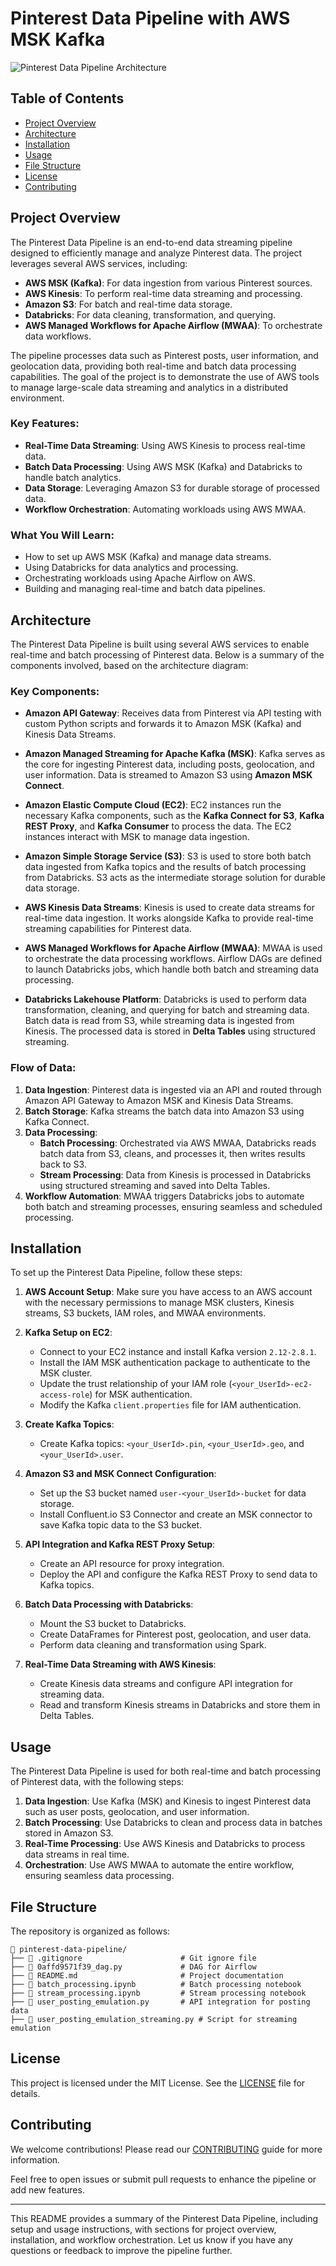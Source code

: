 # Pinterest Data Pipeline with AWS MSK Kafka

![Pinterest Data Pipeline Architecture](assets/images/CloudPinterestPipeline.png)

## Table of Contents
- [Project Overview](#project-overview)
- [Architecture](#architecture)
- [Installation](#installation)
- [Usage](#usage)
- [File Structure](#file-structure)
- [License](#license)
- [Contributing](#contributing)

## Project Overview

The Pinterest Data Pipeline is an end-to-end data streaming pipeline designed to efficiently manage and analyze Pinterest data. The project leverages several AWS services, including:

- **AWS MSK (Kafka)**: For data ingestion from various Pinterest sources.
- **AWS Kinesis**: To perform real-time data streaming and processing.
- **Amazon S3**: For batch and real-time data storage.
- **Databricks**: For data cleaning, transformation, and querying.
- **AWS Managed Workflows for Apache Airflow (MWAA)**: To orchestrate data workflows.

The pipeline processes data such as Pinterest posts, user information, and geolocation data, providing both real-time and batch data processing capabilities. The goal of the project is to demonstrate the use of AWS tools to manage large-scale data streaming and analytics in a distributed environment.

### Key Features:
- **Real-Time Data Streaming**: Using AWS Kinesis to process real-time data.
- **Batch Data Processing**: Using AWS MSK (Kafka) and Databricks to handle batch analytics.
- **Data Storage**: Leveraging Amazon S3 for durable storage of processed data.
- **Workflow Orchestration**: Automating workloads using AWS MWAA.

### What You Will Learn:
- How to set up AWS MSK (Kafka) and manage data streams.
- Using Databricks for data analytics and processing.
- Orchestrating workloads using Apache Airflow on AWS.
- Building and managing real-time and batch data pipelines.

## Architecture

The Pinterest Data Pipeline is built using several AWS services to enable real-time and batch processing of Pinterest data. Below is a summary of the components involved, based on the architecture diagram:

### Key Components:

- **Amazon API Gateway**: Receives data from Pinterest via API testing with custom Python scripts and forwards it to Amazon MSK (Kafka) and Kinesis Data Streams.

- **Amazon Managed Streaming for Apache Kafka (MSK)**: Kafka serves as the core for ingesting Pinterest data, including posts, geolocation, and user information. Data is streamed to Amazon S3 using **Amazon MSK Connect**.

- **Amazon Elastic Compute Cloud (EC2)**: EC2 instances run the necessary Kafka components, such as the **Kafka Connect for S3**, **Kafka REST Proxy**, and **Kafka Consumer** to process the data. The EC2 instances interact with MSK to manage data ingestion.

- **Amazon Simple Storage Service (S3)**: S3 is used to store both batch data ingested from Kafka topics and the results of batch processing from Databricks. S3 acts as the intermediate storage solution for durable data storage.

- **AWS Kinesis Data Streams**: Kinesis is used to create data streams for real-time data ingestion. It works alongside Kafka to provide real-time streaming capabilities for Pinterest data.

- **AWS Managed Workflows for Apache Airflow (MWAA)**: MWAA is used to orchestrate the data processing workflows. Airflow DAGs are defined to launch Databricks jobs, which handle both batch and streaming data processing.

- **Databricks Lakehouse Platform**: Databricks is used to perform data transformation, cleaning, and querying for batch and streaming data. Batch data is read from S3, while streaming data is ingested from Kinesis. The processed data is stored in **Delta Tables** using structured streaming.

### Flow of Data:
1. **Data Ingestion**: Pinterest data is ingested via an API and routed through Amazon API Gateway to Amazon MSK and Kinesis Data Streams.
2. **Batch Storage**: Kafka streams the batch data into Amazon S3 using Kafka Connect.
3. **Data Processing**:
   - **Batch Processing**: Orchestrated via AWS MWAA, Databricks reads batch data from S3, cleans, and processes it, then writes results back to S3.
   - **Stream Processing**: Data from Kinesis is processed in Databricks using structured streaming and saved into Delta Tables.
4. **Workflow Automation**: MWAA triggers Databricks jobs to automate both batch and streaming processes, ensuring seamless and scheduled processing.

## Installation

To set up the Pinterest Data Pipeline, follow these steps:

1. **AWS Account Setup**: Make sure you have access to an AWS account with the necessary permissions to manage MSK clusters, Kinesis streams, S3 buckets, IAM roles, and MWAA environments.

2. **Kafka Setup on EC2**:
   - Connect to your EC2 instance and install Kafka version `2.12-2.8.1`.
   - Install the IAM MSK authentication package to authenticate to the MSK cluster.
   - Update the trust relationship of your IAM role (`<your_UserId>-ec2-access-role`) for MSK authentication.
   - Modify the Kafka `client.properties` file for IAM authentication.

3. **Create Kafka Topics**:
   - Create Kafka topics: `<your_UserId>.pin`, `<your_UserId>.geo`, and `<your_UserId>.user`.

4. **Amazon S3 and MSK Connect Configuration**:
   - Set up the S3 bucket named `user-<your_UserId>-bucket` for data storage.
   - Install Confluent.io S3 Connector and create an MSK connector to save Kafka topic data to the S3 bucket.

5. **API Integration and Kafka REST Proxy Setup**:
   - Create an API resource for proxy integration.
   - Deploy the API and configure the Kafka REST Proxy to send data to Kafka topics.

6. **Batch Data Processing with Databricks**:
   - Mount the S3 bucket to Databricks.
   - Create DataFrames for Pinterest post, geolocation, and user data.
   - Perform data cleaning and transformation using Spark.

7. **Real-Time Data Streaming with AWS Kinesis**:
   - Create Kinesis data streams and configure API integration for streaming data.
   - Read and transform Kinesis streams in Databricks and store them in Delta Tables.

## Usage

The Pinterest Data Pipeline is used for both real-time and batch processing of Pinterest data, with the following steps:

1. **Data Ingestion**: Use Kafka (MSK) and Kinesis to ingest Pinterest data such as user posts, geolocation, and user information.
2. **Batch Processing**: Use Databricks to clean and process data in batches stored in Amazon S3.
3. **Real-Time Processing**: Use AWS Kinesis and Databricks to process data streams in real time.
4. **Orchestration**: Use AWS MWAA to automate the entire workflow, ensuring seamless data processing.

## File Structure

The repository is organized as follows:

```
📁 pinterest-data-pipeline/
├── 📄 .gitignore                      # Git ignore file
├── 📄 0affd9571f39_dag.py             # DAG for Airflow 
├── 📄 README.md                       # Project documentation
├── 📄 batch_processing.ipynb          # Batch processing notebook 
├── 📄 stream_processing.ipynb         # Stream processing notebook 
├── 📄 user_posting_emulation.py       # API integration for posting data
├── 📄 user_posting_emulation_streaming.py # Script for streaming emulation 
```

## License

This project is licensed under the MIT License. See the [LICENSE](LICENSE) file for details.

## Contributing

We welcome contributions! Please read our [CONTRIBUTING](CONTRIBUTING.md) guide for more information.

Feel free to open issues or submit pull requests to enhance the pipeline or add new features.

---
This README provides a summary of the Pinterest Data Pipeline, including setup and usage instructions, with sections for project overview, installation, and workflow orchestration. Let us know if you have any questions or feedback to improve the pipeline further.
